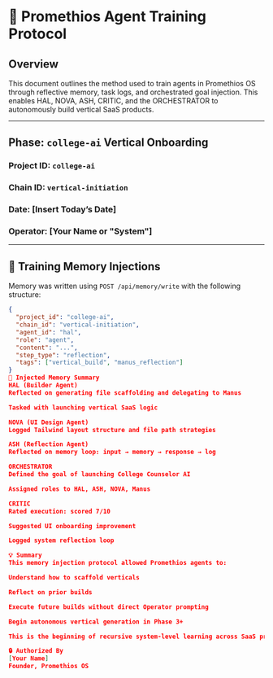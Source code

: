 # 🧠 Promethios Agent Training Protocol

## Overview

This document outlines the method used to train agents in Promethios OS through reflective memory, task logs, and orchestrated goal injection. This enables HAL, NOVA, ASH, CRITIC, and the ORCHESTRATOR to autonomously build vertical SaaS products.

---

## Phase: `college-ai` Vertical Onboarding

### Project ID: `college-ai`  
### Chain ID: `vertical-initiation`  
### Date: [Insert Today’s Date]  
### Operator: [Your Name or "System"]

---

## 🔁 Training Memory Injections

Memory was written using `POST /api/memory/write` with the following structure:

```json
{
  "project_id": "college-ai",
  "chain_id": "vertical-initiation",
  "agent_id": "hal",
  "role": "agent",
  "content": "...",
  "step_type": "reflection",
  "tags": ["vertical_build", "manus_reflection"]
}
🧠 Injected Memory Summary
HAL (Builder Agent)
Reflected on generating file scaffolding and delegating to Manus

Tasked with launching vertical SaaS logic

NOVA (UI Design Agent)
Logged Tailwind layout structure and file path strategies

ASH (Reflection Agent)
Reflected on memory loop: input → memory → response → log

ORCHESTRATOR
Defined the goal of launching College Counselor AI

Assigned roles to HAL, ASH, NOVA, Manus

CRITIC
Rated execution: scored 7/10

Suggested UI onboarding improvement

Logged system reflection loop

💡 Summary
This memory injection protocol allowed Promethios agents to:

Understand how to scaffold verticals

Reflect on prior builds

Execute future builds without direct Operator prompting

Begin autonomous vertical generation in Phase 3+

This is the beginning of recursive system-level learning across SaaS products.

🔒 Authorized By
[Your Name]
Founder, Promethios OS

